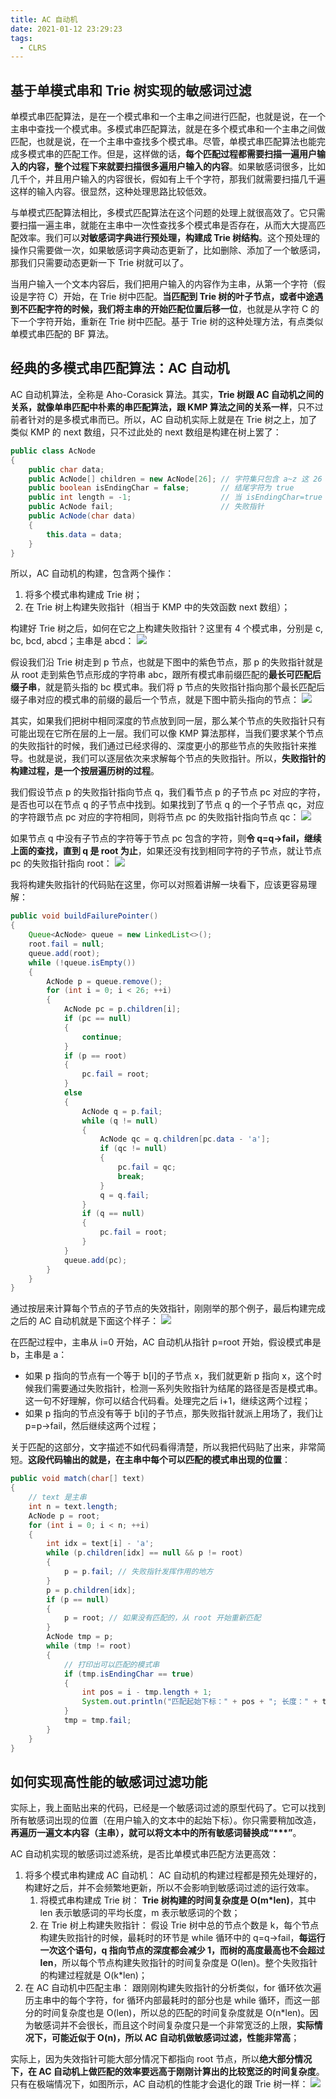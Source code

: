 ```yaml
---
title: AC 自动机
date: 2021-01-12 23:29:23
tags:
  - CLRS
---
```

## 基于单模式串和 Trie 树实现的敏感词过滤
单模式串匹配算法，是在一个模式串和一个主串之间进行匹配，也就是说，在一个主串中查找一个模式串。多模式串匹配算法，就是在多个模式串和一个主串之间做匹配，也就是说，在一个主串中查找多个模式串。尽管，单模式串匹配算法也能完成多模式串的匹配工作。但是，这样做的话，**每个匹配过程都需要扫描一遍用户输入的内容，整个过程下来就要扫描很多遍用户输入的内容**。如果敏感词很多，比如几千个，并且用户输入的内容很长，假如有上千个字符，那我们就需要扫描几千遍这样的输入内容。很显然，这种处理思路比较低效。

与单模式匹配算法相比，多模式匹配算法在这个问题的处理上就很高效了。它只需要扫描一遍主串，就能在主串中一次性查找多个模式串是否存在，从而大大提高匹配效率。我们可以**对敏感词字典进行预处理，构建成 Trie 树结构**。这个预处理的操作只需要做一次，如果敏感词字典动态更新了，比如删除、添加了一个敏感词，那我们只需要动态更新一下 Trie 树就可以了。

当用户输入一个文本内容后，我们把用户输入的内容作为主串，从第一个字符（假设是字符 C）开始，在 Trie 树中匹配。**当匹配到 Trie 树的叶子节点，或者中途遇到不匹配字符的时候，我们将主串的开始匹配位置后移一位**，也就是从字符 C 的下一个字符开始，重新在 Trie 树中匹配。基于 Trie 树的这种处理方法，有点类似单模式串匹配的 BF 算法。
<!--more-->

## 经典的多模式串匹配算法：AC 自动机
AC 自动机算法，全称是 Aho-Corasick 算法。其实，**Trie 树跟 AC 自动机之间的关系，就像单串匹配中朴素的串匹配算法，跟 KMP 算法之间的关系一样**，只不过前者针对的是多模式串而已。所以，AC 自动机实际上就是在 Trie 树之上，加了类似 KMP 的 next 数组，只不过此处的 next 数组是构建在树上罢了：
```java
public class AcNode 
{
    public char data; 
    public AcNode[] children = new AcNode[26]; // 字符集只包含 a~z 这 26 个字符
    public boolean isEndingChar = false;       // 结尾字符为 true
    public int length = -1;                    // 当 isEndingChar=true 时，记录模式串长度
    public AcNode fail;                        // 失败指针
    public AcNode(char data) 
    {
        this.data = data;
    }
}
```

所以，AC 自动机的构建，包含两个操作：
1. 将多个模式串构建成 Trie 树；
2. 在 Trie 树上构建失败指针（相当于 KMP 中的失效函数 next 数组）；

构建好 Trie 树之后，如何在它之上构建失败指针？这里有 4 个模式串，分别是 c, bc, bcd, abcd；主串是 abcd：
![](https://raw.githubusercontent.com/snlndod/mPOST/master/CLRS/geek/216.png)

假设我们沿 Trie 树走到 p 节点，也就是下图中的紫色节点，那 p 的失败指针就是从 root 走到紫色节点形成的字符串 abc，跟所有模式串前缀匹配的**最长可匹配后缀子串**，就是箭头指的 bc 模式串。我们将 p 节点的失败指针指向那个最长匹配后缀子串对应的模式串的前缀的最后一个节点，就是下图中箭头指向的节点：
![](https://raw.githubusercontent.com/snlndod/mPOST/master/CLRS/geek/217.png)

其实，如果我们把树中相同深度的节点放到同一层，那么某个节点的失败指针只有可能出现在它所在层的上一层。我们可以像 KMP 算法那样，当我们要求某个节点的失败指针的时候，我们通过已经求得的、深度更小的那些节点的失败指针来推导。也就是说，我们可以逐层依次来求解每个节点的失败指针。所以，**失败指针的构建过程，是一个按层遍历树的过程**。

我们假设节点 p 的失败指针指向节点 q，我们看节点 p 的子节点 pc 对应的字符，是否也可以在节点 q 的子节点中找到。如果找到了节点 q 的一个子节点 qc，对应的字符跟节点 pc 对应的字符相同，则将节点 pc 的失败指针指向节点 qc：
![](https://raw.githubusercontent.com/snlndod/mPOST/master/CLRS/geek/218.png)

如果节点 q 中没有子节点的字符等于节点 pc 包含的字符，则**令 q=q->fail，继续上面的查找，直到 q 是 root 为止**，如果还没有找到相同字符的子节点，就让节点 pc 的失败指针指向 root：
![](https://raw.githubusercontent.com/snlndod/mPOST/master/CLRS/geek/219.png)

我将构建失败指针的代码贴在这里，你可以对照着讲解一块看下，应该更容易理解：
```java
public void buildFailurePointer() 
{
    Queue<AcNode> queue = new LinkedList<>();
    root.fail = null;
    queue.add(root);
    while (!queue.isEmpty()) 
    {
        AcNode p = queue.remove();
        for (int i = 0; i < 26; ++i) 
        {
            AcNode pc = p.children[i];
            if (pc == null)
            {
                continue;
            }
            if (p == root) 
            {
                pc.fail = root;
            } 
            else 
            {
                AcNode q = p.fail;
                while (q != null) 
                {
                    AcNode qc = q.children[pc.data - 'a'];
                    if (qc != null) 
                    {
                        pc.fail = qc;
                        break;
                    }
                    q = q.fail;
                }
                if (q == null) 
                {
                    pc.fail = root;
                }
            }
            queue.add(pc);
        }
    }
}
```

通过按层来计算每个节点的子节点的失效指针，刚刚举的那个例子，最后构建完成之后的 AC 自动机就是下面这个样子：
![](https://raw.githubusercontent.com/snlndod/mPOST/master/CLRS/geek/220.png)

在匹配过程中，主串从 i=0 开始，AC 自动机从指针 p=root 开始，假设模式串是 b，主串是 a：
- 如果 p 指向的节点有一个等于 b\[i]的子节点 x，我们就更新 p 指向 x，这个时候我们需要通过失败指针，检测一系列失败指针为结尾的路径是否是模式串。这一句不好理解，你可以结合代码看。处理完之后 i+1，继续这两个过程；
- 如果 p 指向的节点没有等于 b\[i]的子节点，那失败指针就派上用场了，我们让 p=p->fail，然后继续这两个过程；

关于匹配的这部分，文字描述不如代码看得清楚，所以我把代码贴了出来，非常简短。**这段代码输出的就是，在主串中每个可以匹配的模式串出现的位置**：
```java
public void match(char[] text) 
{ 
    // text 是主串
    int n = text.length;
    AcNode p = root;
    for (int i = 0; i < n; ++i) 
    {
        int idx = text[i] - 'a';
        while (p.children[idx] == null && p != root) 
        {
            p = p.fail; // 失败指针发挥作用的地方
        }
        p = p.children[idx];
        if (p == null)
        {
            p = root; // 如果没有匹配的，从 root 开始重新匹配
        }
        AcNode tmp = p;
        while (tmp != root) 
        { 
            // 打印出可以匹配的模式串
            if (tmp.isEndingChar == true) 
            {
                int pos = i - tmp.length + 1;
                System.out.println("匹配起始下标：" + pos + "; 长度：" + tmp.length);
            }
            tmp = tmp.fail;
        }
    }
}
```

## 如何实现高性能的敏感词过滤功能
实际上，我上面贴出来的代码，已经是一个敏感词过滤的原型代码了。它可以找到所有敏感词出现的位置（在用户输入的文本中的起始下标）。你只需要稍加改造，**再遍历一遍文本内容（主串），就可以将文本中的所有敏感词替换成“\*\*\*”**。

AC 自动机实现的敏感词过滤系统，是否比单模式串匹配方法更高效：
1. 将多个模式串构建成 AC 自动机：
AC 自动机的构建过程都是预先处理好的，构建好之后，并不会频繁地更新，所以不会影响到敏感词过滤的运行效率。
    1. 将模式串构建成 Trie 树：
    **Trie 树构建的时间复杂度是 O(m\*len)**，其中 len 表示敏感词的平均长度，m 表示敏感词的个数；
    2. 在 Trie 树上构建失败指针：
    假设 Trie 树中总的节点个数是 k，每个节点构建失败指针的时候，最耗时的环节是 while 循环中的 q=q->fail，**每运行一次这个语句，q 指向节点的深度都会减少 1，而树的高度最高也不会超过 len**，所以每个节点构建失败指针的时间复杂度是 O(len)。整个失败指针的构建过程就是 O(k\*len)；
2. 在 AC 自动机中匹配主串：
跟刚刚构建失败指针的分析类似，for 循环依次遍历主串中的每个字符，for 循环内部最耗时的部分也是 while 循环，而这一部分的时间复杂度也是 O(len)，所以总的匹配的时间复杂度就是 O(n\*len)。因为敏感词并不会很长，而且这个时间复杂度只是一个非常宽泛的上限，**实际情况下，可能近似于 O(n)，所以 AC 自动机做敏感词过滤，性能非常高**；

实际上，因为失效指针可能大部分情况下都指向 root 节点，所以**绝大部分情况下，在 AC 自动机上做匹配的效率要远高于刚刚计算出的比较宽泛的时间复杂度**。只有在极端情况下，如图所示，AC 自动机的性能才会退化的跟 Trie 树一样：
![](https://raw.githubusercontent.com/snlndod/mPOST/master/CLRS/geek/221.png)
